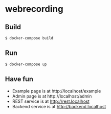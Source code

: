 # webrecording

## Build

    $ docker-compose build

## Run
    
    $ docker-compose up
    
## Have fun

- Example page is at http://localhost/example
- Admin page is at http://localhost/admin
- REST service is at http://rest.localhost
- Backend service is at http://backend.localhost
